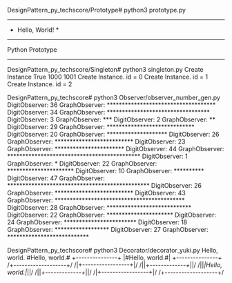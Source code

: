 

DesignPattern_py_techscore/Prototype# python3 prototype.py
*****************
* Hello, World! *
*****************
Python Prototype
________________

DesignPattern_py_techscore/Singleton# python3 singleton.py
Create Instance
True
1000 1001
Create Instance. id = 0
Create Instance. id = 1
Create Instance. id = 2

DesignPattern_py_techscore# python3 Observer/observer_number_gen.py
DigitObserver: 36
GraphObserver: ************************************
DigitObserver: 34
GraphObserver: **********************************
DigitObserver: 3
GraphObserver: ***
DigitObserver: 2
GraphObserver: **
DigitObserver: 29
GraphObserver: *****************************
DigitObserver: 20
GraphObserver: ********************
DigitObserver: 26
GraphObserver: **************************
DigitObserver: 23
GraphObserver: ***********************
DigitObserver: 44
GraphObserver: ********************************************
DigitObserver: 1
GraphObserver: *
DigitObserver: 22
GraphObserver: **********************
DigitObserver: 10
GraphObserver: **********
DigitObserver: 47
GraphObserver: ***********************************************
DigitObserver: 26
GraphObserver: **************************
DigitObserver: 43
GraphObserver: *******************************************
DigitObserver: 28
GraphObserver: ****************************
DigitObserver: 22
GraphObserver: **********************
DigitObserver: 24
GraphObserver: ************************
DigitObserver: 18
GraphObserver: ******************
DigitObserver: 27
GraphObserver: ***************************

DesignPattern_py_techscore# python3 Decorator/decorator_yuki.py
Hello, world.
#Hello, world.#
+---------------+
|#Hello, world.#|
+---------------+
/+-------------------+/
/|+-----------------+|/
/||*+-------------+*||/
/||*|Hello, world.|*||/
/||*+-------------+*||/
/|+-----------------+|/
/+-------------------+/
